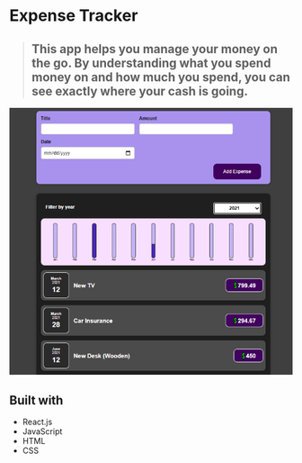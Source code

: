 # Expense Tracker 

> ## This app helps you manage your money on the go. By understanding what you spend money on and how much you spend, you can see exactly where your cash is going.


![preview img](Preview.PNG)


## Built with

- React.js
- JavaScript
- HTML
- CSS

<!-- ## Live Demo

[Live Demo Link]() -->
